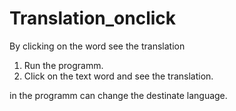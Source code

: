 # Translation_onclick
By clicking on the word see the translation
1. Run the programm. 
2. Click on the text word and see the translation.

in the programm can change the destinate language.
